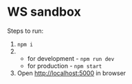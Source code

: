 # WS sandbox

Steps to run:
1. `npm i`
2. - for development - `npm run dev`
   - for production - `npm start`
3. Open [http://localhost:5000](http://localhost:5000) in browser